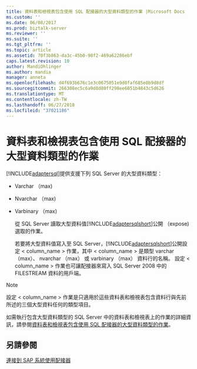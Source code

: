 ```yaml
---
title: 資料表和檢視表包含使用 SQL 配接器的大型資料類型的作業 |Microsoft Docs
ms.custom: ''
ms.date: 06/08/2017
ms.prod: biztalk-server
ms.reviewer: ''
ms.suite: ''
ms.tgt_pltfrm: ''
ms.topic: article
ms.assetid: 70f3b863-da3c-45b0-98f2-469a62286ebf
caps.latest.revision: 10
author: MandiOhlinger
ms.author: mandia
manager: anneta
ms.openlocfilehash: d4f693b676c1e3c0675051e9d0faf685e8b9d8df
ms.sourcegitcommit: 266308ec5c6a9d8d80ff298ee6051b4843c5d626
ms.translationtype: MT
ms.contentlocale: zh-TW
ms.lasthandoff: 06/27/2018
ms.locfileid: "37021186"
---
```

# <a name="operations-on-tables-and-views-that-contain-large-data-types-using-the-sql-adapter"></a>資料表和檢視表包含使用 SQL 配接器的大型資料類型的作業
[!INCLUDE[adaptersql](../../includes/adaptersql-md.md)]提供支援下列 SQL Server 的大型資料類型：  
  
- Varchar （max)  
  
- Nvarchar （max)  
  
- Varbinary （max)  
  
  從 SQL Server 讀取大型資料值[!INCLUDE[adaptersqlshort](../../includes/adaptersqlshort-md.md)]公開 （expose) 選取的作業。  
  
  若要將大型資料值寫入至 SQL Server，[!INCLUDE[adaptersqlshort](../../includes/adaptersqlshort-md.md)]公開設定 < column_name > 作業，其中 < column_name > 是類型 varchar （max）、 nvarchar （max） 或 varbinary （max） 資料行的名稱。 設定 < column_name > 作業也可讓配接器來寫入 SQL Server 2008 中的 FILESTREAM 資料的用戶端。  
  
> [!NOTE]
>  設定 < column_name > 作業是只適用於這些資料表和檢視表包含資料行與先前所述的三個大型資料任何的類型項目。  
  
 如需執行包含大型資料類型的 SQL Server 中的資料表和檢視表上的作業的詳細資訊，請參閱[資料表和檢視表包含使用 SQL 配接器的大型資料類型的作業](../../adapters-and-accelerators/adapter-sql/supported-operations-on-tables-and-views-with-large-data-types-with-sql-adapter.md)。  
  
## <a name="see-also"></a>另請參閱  
 [連接到 SAP 系統使用配接器](../../adapters-and-accelerators/adapter-sap/connect-to-an-sap-system-using-the-adapter.md)